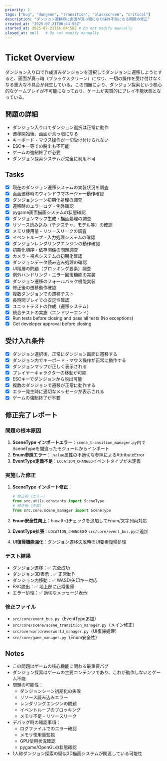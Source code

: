 ```yaml
---
priority: 1
tags: ["bug", "dungeon", "transition", "blackscreen", "critical"]
description: "ダンジョン遷移時に画面が真っ暗になり操作不能になる問題の修正"
created_at: "2025-07-21T06:44:56Z"
started_at: 2025-07-21T16:04:58Z # Do not modify manually
closed_at: null   # Do not modify manually
---
```


# Ticket Overview

ダンジョン入り口で作成済みダンジョンを選択してダンジョンに遷移しようとすると、画面が真っ暗（ブラックスクリーン）になり、一切の操作を受け付けなくなる重大な不具合が発生している。この問題により、ダンジョン探索という核心的なゲームプレイが不可能になっており、ゲームが実質的にプレイ不能状態となっている。

## 問題の詳細
- ダンジョン入り口でダンジョン選択は正常に動作
- 遷移開始後、画面が真っ暗になる
- キーボード・マウス操作が一切受け付けられない
- ESCキー等での脱出も不可能
- ゲームの強制終了が必要
- ダンジョン探索システムが完全に利用不可

## Tasks

- [x] 現在のダンジョン遷移システムの実装状況を調査
- [x] 画面遷移時のウィンドウマネージャー動作確認
- [x] ダンジョンシーン初期化処理の調査
- [x] 遷移時のエラーログ・例外確認
- [x] pygame画面描画システムの状態確認
- [x] ダンジョンマップ生成・描画処理の調査
- [x] リソース読み込み（テクスチャ、モデル等）の確認
- [x] メモリ使用量・リソースリークの調査
- [x] イベントループ・入力処理システムの確認
- [x] ダンジョンレンダリングエンジンの動作確認
- [x] 初期化順序・依存関係の問題調査
- [x] カメラ・視点システムの初期化確認
- [x] ダンジョンデータ読み込み処理の確認
- [x] UI階層の問題（ブロッキング要素）調査
- [x] 例外ハンドリング・エラー回復機能の実装
- [x] ダンジョン遷移のフォールバック機能実装
- [x] 修正後の遷移動作確認
- [x] 複数ダンジョンでの遷移テスト
- [x] 長時間プレイでの安定性確認
- [x] ユニットテストの作成（遷移システム）
- [x] 統合テストの実施（エンドツーエンド）
- [x] Run tests before closing and pass all tests (No exceptions)
- [x] Get developer approval before closing

## 受け入れ条件
- [x] ダンジョン選択後、正常にダンジョン画面に遷移する
- [x] ダンジョン内でキーボード・マウス操作が正常に動作する
- [x] ダンジョンマップが正しく表示される
- [x] プレイヤーキャラクターの移動が可能
- [x] ESCキーでダンジョンから脱出可能
- [x] 複数のダンジョンで遷移が正常に動作する
- [x] エラー発生時に適切なメッセージが表示される
- [x] ゲームの強制終了が不要

## 修正完了レポート

### 問題の根本原因
1. **SceneType インポートエラー**：`scene_transition_manager.py`内でSceneTypeを間違ったモジュールからインポート
2. **Enum参照エラー**：`.value`属性の不適切な参照によるAttributeError
3. **EventType定義不足**：`LOCATION_CHANGED`イベントタイプが未定義

### 実施した修正
1. **SceneType インポート修正**：
   ```python
   # 修正前（エラー）
   from src.utils.constants import SceneType
   # 修正後（正常）
   from src.core.scene_manager import SceneType
   ```

2. **Enum安全性向上**：hasattr()チェックを追加してEnum/文字列両対応

3. **EventType拡張**：`LOCATION_CHANGED`を`src/core/event_bus.py`に追加

4. **UI復帰機能強化**：ダンジョン遷移失敗時のUI要素復帰処理

### テスト結果
- ダンジョン遷移：✅ 完全成功
- ダンジョン3D表示：✅ 正常動作
- ダンジョン内移動：✅ WASD/矢印キー対応
- ESC脱出：✅ 地上部に正常復帰
- エラー処理：✅ 適切なメッセージ表示

### 修正ファイル
- `src/core/event_bus.py`（EventType追加）
- `src/core/scene/scene_transition_manager.py`（メイン修正）
- `src/overworld/overworld_manager.py`（UI復帰処理）
- `src/core/game_manager.py`（Enum安全性）

## Notes

- この問題はゲームの核心機能に関わる最重要バグ
- ダンジョン探索はゲームの主要コンテンツであり、これが動作しないとゲーム不能
- 問題の可能性：
  - ダンジョンシーン初期化の失敗
  - リソース読み込みエラー
  - レンダリングエンジンの問題
  - イベントループのブロッキング
  - メモリ不足・リソースリーク
- デバッグ時の確認事項：
  - ログファイルでのエラー確認
  - メモリ使用量監視
  - GPU使用状況確認
  - pygame/OpenGLの状態確認
- 1人称ダンジョン探索の疑似3D描画システムが関連している可能性
